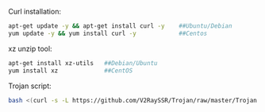 Curl installation:

```bash
apt-get update -y && apt-get install curl -y    ##Ubuntu/Debian
yum update -y && yum install curl -y            ##Centos
```

xz unzip tool:

```bash
apt-get install xz-utils   ##Debian/Ubuntu
yum install xz             ##CentOS
```

Trojan script:

```bash
bash <(curl -s -L https://github.com/V2RaySSR/Trojan/raw/master/Trojan.sh)
```
